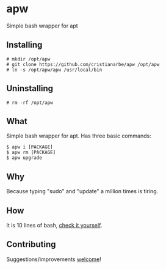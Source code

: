 # apw

Simple bash wrapper for apt

## Installing

```
# mkdir /opt/apw
# git clone https://github.com/cristianarbe/apw /opt/apw
# ln -s /opt/apw/apw /usr/local/bin
```

## Uninstalling

```
# rm -rf /opt/apw
```

## What

Simple bash wrapper for apt. Has three basic commands:

```
$ apw i [PACKAGE]
$ apw rm [PACKAGE]
$ apw upgrade
```

## Why

Because typing "sudo" and "update" a million times is tiring.

## How

It is 10 lines of bash, [check it yourself](https://github.com/cristianarbe/apw/blob/master/apw).


## Contributing

Suggestions/improvements
[welcome](https://github.com/cristianarbe/bootstrap-script/issues)!
